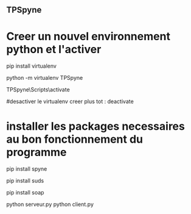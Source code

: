 ## TPSpyne

# Creer un nouvel environnement python et l'activer

pip install virtualenv

python -m virtualenv TPSpyne

TPSpyne\Scripts\activate

#desactiver le virtualenv creer plus tot : 
deactivate

# installer les packages necessaires au bon fonctionnement du programme

pip install spyne

pip install suds

pip install soap

python serveur.py
python client.py
